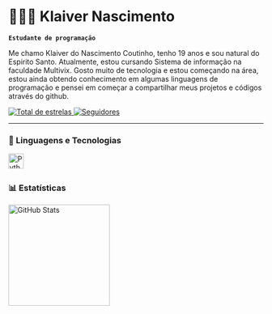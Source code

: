 # 👩🏻‍💻 Klaiver Nascimento

**`Estudante de programação`**

Me chamo Klaiver do Nascimento Coutinho, tenho 19 anos e sou natural do Espirito Santo. Atualmente, estou cursando Sistema de informação na faculdade Multivix. Gosto muito de tecnologia e estou começando na área, estou ainda obtendo conhecimento em algumas linguagens de programação e pensei em começar a compartilhar meus projetos e códigos através do github.

<p align="left">
    </a> 
    <a href="https://github.com/KlaiverNascimento?tab=repositories&sort=stargazers">
        <img 
            alt="Total de estrelas" 
            title="Total de estrelas GitHub" 
            src="https://custom-icon-badges.demolab.com/github/stars/KlaiverNascimento?color=55960c&style=for-the-badge&labelColor=488207&logo=star&label=estrelas"
        />
    </a>
    <a href="https://github.com/KlaiverNascimento?tab=followers">
        <img 
            alt="Seguidores" 
            title="Me siga no GitHub" 
            src="https://custom-icon-badges.demolab.com/github/followers/KlaiverNascimento?color=236ad3&labelColor=1155ba&style=for-the-badge&logo=github&label=Seguidores&logoColor=white"
        />
    </a>
</p>

---

### 🤖 Linguagens e Tecnologias


<img 
    align="left" 
    alt="Python" 
    title="Python"
    width="30px" 
    style="padding-right: 20px;" 
    src="https://cdn.jsdelivr.net/gh/devicons/devicon@latest/icons/python/python-original.svg" 
/>
          

<br/>
<br/>

### 📊 Estatísticas
<p>
  <img 
    align="left" 
    alt="GitHub Stats" 
    height="200" 
    style="padding-right: 10px;" 
    src="https://github-readme-stats.vercel.app/api?username=KlaiverNascimento&show_icons=true&theme=tokyonight&include_all_commits=true&locale=pt-br" 
  />
